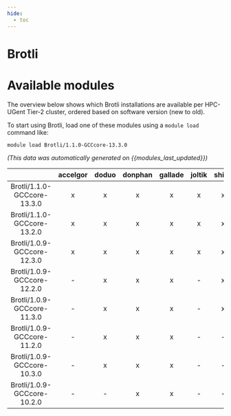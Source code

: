 ```yaml
---
hide:
  - toc
---
```


Brotli
======

# Available modules


The overview below shows which Brotli installations are available per HPC-UGent Tier-2 cluster, ordered based on software version (new to old).

To start using Brotli, load one of these modules using a `module load` command like:

```shell
module load Brotli/1.1.0-GCCcore-13.3.0
```

*(This data was automatically generated on {{modules_last_updated}})*  

| |accelgor|doduo|donphan|gallade|joltik|shinx|skitty|
| :---: | :---: | :---: | :---: | :---: | :---: | :---: | :---: |
|Brotli/1.1.0-GCCcore-13.3.0|x|x|x|x|x|x|x|
|Brotli/1.1.0-GCCcore-13.2.0|x|x|x|x|x|x|x|
|Brotli/1.0.9-GCCcore-12.3.0|x|x|x|x|x|x|x|
|Brotli/1.0.9-GCCcore-12.2.0|-|x|x|x|-|x|-|
|Brotli/1.0.9-GCCcore-11.3.0|-|x|x|x|-|x|-|
|Brotli/1.0.9-GCCcore-11.2.0|-|x|x|x|-|-|-|
|Brotli/1.0.9-GCCcore-10.3.0|-|x|x|x|-|-|-|
|Brotli/1.0.9-GCCcore-10.2.0|-|-|x|x|-|-|-|
